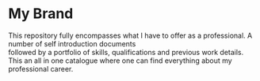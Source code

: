 # My Brand
This repository fully encompasses what I have to offer as a professional. A number of self introduction documents</br>
followed by a portfolio of skills, qualifications and previous work details.</br>
This an all in one catalogue where one can find everything about my professional career.
